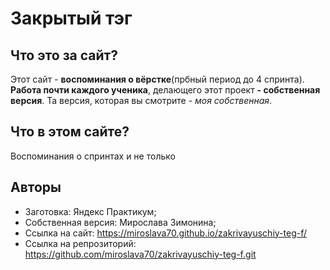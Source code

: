 Закрытый тэг
============

## Что это за сайт?
Этот сайт - **воспоминания о вёрстке**(прбный период до 4 спринта). **Работа почти каждого ученика**, делающего этот проект **- собственная версия**. Та версия, которая вы смотрите - *моя собственная*.

## Что в этом сайте?
Воспоминания о спринтах и не только

## Авторы
* Заготовка: Яндекс Практикум;
* Собственная версия: Мирослава Зимонина;
* Ссылка на сайт: https://miroslava70.github.io/zakrivayuschiy-teg-f/
* Ссылка на репрозиторий: https://github.com/miroslava70/zakrivayuschiy-teg-f.git